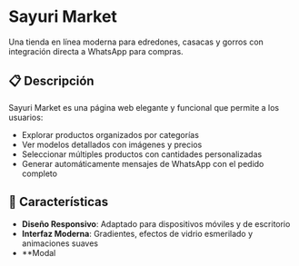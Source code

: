 # Sayuri Market

Una tienda en línea moderna para edredones, casacas y gorros con integración directa a WhatsApp para compras.

## 📋 Descripción

Sayuri Market es una página web elegante y funcional que permite a los usuarios:
- Explorar productos organizados por categorías
- Ver modelos detallados con imágenes y precios
- Seleccionar múltiples productos con cantidades personalizadas
- Generar automáticamente mensajes de WhatsApp con el pedido completo

## 🚀 Características

- **Diseño Responsivo**: Adaptado para dispositivos móviles y de escritorio
- **Interfaz Moderna**: Gradientes, efectos de vidrio esmerilado y animaciones suaves
- **Modal